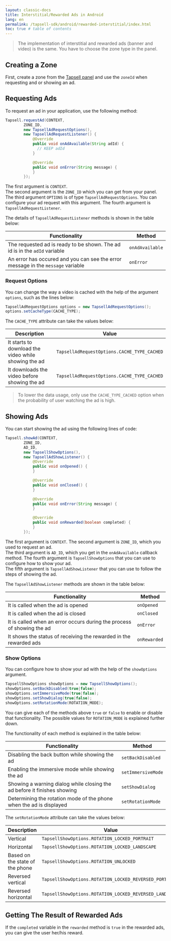 ```yaml
---
layout: classic-docs
title: Interstitial/Rewarded Ads in Android
lang: en
permalink: /tapsell-sdk/android/rewarded-interstitial/index.html
toc: true # table of contents
---
```

>The implementation of interstitial and rewarded ads (banner and video) is the same. You have to choose the zone type in the panel.

## Creating a Zone
First, create a zone from the [Tapsell panel](https://dashboard.tapsell.ir/) and use the `zoneId` when requesting and or showing an ad.

## Requesting Ads
To request an ad in your application, use the following method:

```java
Tapsell.requestAd(CONTEXT,
        ZONE_ID,
        new TapsellAdRequestOptions(),
        new TapsellAdRequestListener() {
            @Override
            public void onAdAvailable(String adId) {
              // KEEP adId
            }

            @Override
            public void onError(String message) {
            }
        });
```

The first argument is `CONTEXT`.  
The second argument is the `ZONE_ID` which you can get from your panel.  
The third argument `OPTIONS` is of type `TapsellAdRequestOptions`. You can configure your ad request with this argument.
The fourth argument is `TapsellAdRequestListener`.
  
The details of `TapsellAdRequestListener` methods is shown in the table below:

| Functionality | Method |
| - | - |
| The requested ad is ready to be shown. The ad id is in the `adId` variable | `onAdAvailable` |
| An error has occured and you can see the error message in the `message` variable | `onError` | 

### Request Options
You can change the way a video is cached with the help of the argument `options`, such as the lines below:
```java
TapsellAdRequestOptions options = new TapsellAdRequestOptions();
options.setCacheType(CACHE_TYPE);
```
The `CACHE_TYPE` attribute can take the values below:

| Description | Value |
| - | - |
| It starts to download the video while showing the ad | `TapsellAdRequestOptions.CACHE_TYPE_CACHED` |
| It downloads the video before showing the ad | `TapsellAdRequestOptions.CACHE_TYPE_CACHED` |

>To lower the data usage, only use the `CACHE_TYPE_CACHED` option when the probability of user watching the ad is high.

## Showing Ads
You can start showing the ad using the following lines of code:

```java
Tapsell.showAd(CONTEXT,
        ZONE_ID,
        AD_ID,
        new TapsellShowOptions(),
        new TapsellAdShowListener() {
            @Override
            public void onOpened() {
            }

            @Override
            public void onClosed() {
            }

            @Override
            public void onError(String message) {
            }

            @Override
            public void onRewarded(boolean completed) {
            }
        });
```

The first argument is `CONTEXT`. 
The second argument is `ZONE_ID`, which you used to request an ad.  
The third argument is `AD_ID`, which you get in the `onAdAvailable` callback method.
The fourth argument is `TapsellShowOptions` that you can use to configure how to show your ad.  
The fifth argument is `TapsellAdShowListener` that you can use to follow the steps of showing the ad.  

The `TapsellAdShowListener` methods are shown in the table below:

| Functionality | Method |
| - | - |
| It is called when the ad is opened | `onOpened` |
| It is called when the ad is closed | `onClosed` |
| It is called when an error occurs during the process of showing the ad | `onError` |
| It shows the status of receiving the rewarded in the rewarded ads | `onRewarded` |

### Show Options
You can configure how to show your ad with the help of the `showOptions` argument.
```java
TapsellShowOptions showOptions = new TapsellShowOptions();
showOptions.setBackDisabled(true|false);
showOptions.setImmersiveMode(true|false);
showOptions.setShowDialog(true|false);
showOptions.setRotationMode(ROTATION_MODE);
```
You can give each of the methods above `true` or `false` to enable or disable that functionality. The possible values for `ROTATION_MODE` is explained further down.

The functionality of each method is explained in the table below:

| Functionality | Method |
| - | - |
| Disabling the back button while showing the ad | `setBackDisabled` |
| Enabling the immersive mode while showing the ad | `setImmersiveMode` |
| Showing a warning dialog while closing the ad before it finishes showing | `setShowDialog` |
| Determining the rotation mode of the phone when the ad is displayed | `setRotationMode` |
  
  
The `setRotationMode` attribute can take the values below:

| Description | Value |
| - | - |
| Vertical | `TapsellShowOptions.ROTATION_LOCKED_PORTRAIT` |
| Horizontal | `TapsellShowOptions.ROTATION_LOCKED_LANDSCAPE` |
| Based on the state of the phone | `TapsellShowOptions.ROTATION_UNLOCKED` |
| Reversed vertical | `TapsellShowOptions.ROTATION_LOCKED_REVERSED_PORTRAIT` |
| Reversed horizontal | `TapsellShowOptions.ROTATION_LOCKED_REVERSED_LANDSCAPE` |

## Getting The Result of Rewarded Ads
If the `completed` variable in the `rewarded` method is `true` in the rewarded ads, you can give the user her/his reward.
